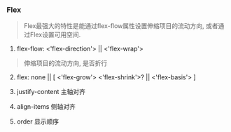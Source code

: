 ### Flex
> Flex最强大的特性是能通过flex-flow属性设置伸缩项目的流动方向, 或者通过Flex设置可用空间.

1. flex-flow: <'flex-direction'> || <'flex-wrap'>
> 伸缩项目的流动方向, 是否折行


2. flex: none || [ <'flex-grow'> <'flex-shrink'>? || <'flex-basis'> ]
> 

3. justify-content 主轴对齐

4. align-items 侧轴对齐

5. order 显示顺序
